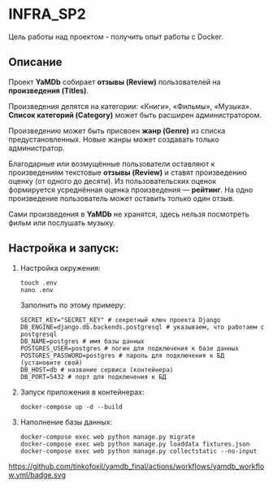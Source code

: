 # INFRA_SP2

Цель работы над проектом - получить опыт работы с Docker.

## Описание

Проект **YaMDb** собирает **отзывы (Review)** пользователей на **произведения 
(Titles)**. 

Произведения делятся на категории: «Книги», «Фильмы», «Музыка». 
**Список категорий (Category)** может быть расширен администратором.

Произведению может быть присвоен **жанр (Genre)** из списка предустановленных.
Новые жанры может создавать только администратор.

Благодарные или возмущённые пользователи оставляют к произведениям текстовые
**отзывы (Review)** и ставят произведению оценку (от одного до десяти).
Из пользовательских оценок формируется усреднённая оценка произведения — 
**рейтинг**.
На одно произведение пользователь может оставить только один отзыв.

Сами произведения в **YaMDb** не хранятся, здесь нельзя посмотреть фильм или 
послушать музыку.

## Настройка и запуск:
1. Настройка окружения:
   ```
   touch .env
   nano .env
   ```
   Заполнить по этому примеру:
   ```
   SECRET_KEY="SECRET_KEY" # секретный ключ проекта Django
   DB_ENGINE=django.db.backends.postgresql # указываем, что работаем с postgresql
   DB_NAME=postgres # имя базы данных
   POSTGRES_USER=postgres # логин для подключения к базе данных
   POSTGRES_PASSWORD=postgres # пароль для подключения к БД (установите свой)
   DB_HOST=db # название сервиса (контейнера)
   DB_PORT=5432 # порт для подключения к БД
   ```

2. Запуск приложения в контейнерах:
   ```
   docker-compose up -d --build
   ```
   
3. Наполнение базы данных:
   ```
   docker-compose exec web python manage.py migrate
   docker-compose exec web python manage.py loaddata fixtures.json
   docker-compose exec web python manage.py collectstatic --no-input
   ```

https://github.com/tinkofoxil/yamdb_final/actions/workflows/yamdb_workflow.yml/badge.svg